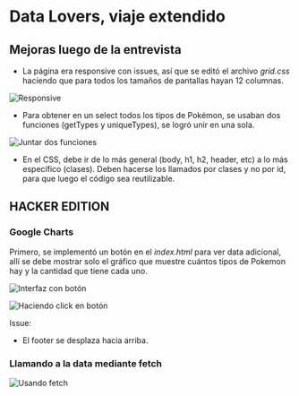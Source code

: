 # Data Lovers, viaje extendido

## Mejoras luego de la entrevista

- La página era responsive con issues, así que se editó el archivo _grid.css_ haciendo que para todos los tamaños de pantallas hayan 12 columnas.

![Responsive](https://i.ibb.co/C58hCNB/mejora1.jpg)

- Para obtener en un select todos los tipos de Pokémon, se usaban dos funciones (getTypes y uniqueTypes), se logró unir en una sola.

![Juntar dos funciones](https://i.ibb.co/z5WybST/mejora2.jpg)

- En el CSS, debe ir de lo más general (body, h1, h2, header, etc) a lo más específico (clases).  Deben hacerse los llamados por clases y no por id, para que luego el código sea reutilizable.


## HACKER EDITION

### Google Charts

Primero, se implementó un botón en el _index.html_ para ver data adicional, allí se debe mostrar solo el gráfico que muestre cuántos tipos de Pokemon hay y la cantidad que tiene cada uno.

![Interfaz con botón](https://i.ibb.co/vhD44z4/hacker1.jpg)

![Haciendo click en botón](https://i.ibb.co/8Pj2817/hacker2.jpg)

Issue: 
- El footer se desplaza hacia arriba.

### Llamando a la data mediante fetch

![Usando fetch](https://i.ibb.co/9hRyzFZ/hacker3.jpg)